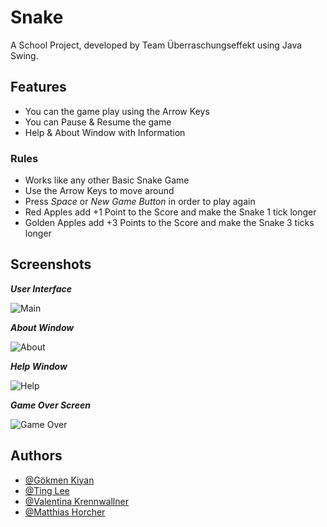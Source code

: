 # Snake

A School Project, developed by Team Überraschungseffekt using Java Swing.




## Features

- You can the game play using the Arrow Keys
- You can Pause & Resume the game
- Help & About Window with Information

### Rules

- Works like any other Basic Snake Game
- Use the Arrow Keys to move around
- Press _Space_ or _New Game Button_ in order to play again
- Red Apples add +1 Point to the Score and make the Snake 1 tick longer
- Golden Apples add +3 Points to the Score and make the Snake 3 ticks longer



## Screenshots

***User Interface***

![Main](https://user-images.githubusercontent.com/114345541/214053150-5e7c9fe7-3fab-4e49-8dad-3643f3935551.png)


***About Window***

![About](https://user-images.githubusercontent.com/114345541/214053039-7d39fa1c-5b1c-4c74-ba6e-f0cc4300e19c.png)


***Help Window***

![Help](https://user-images.githubusercontent.com/114345541/214053182-c5a14e8f-d152-4e22-9459-802c0e51b95f.png)


***Game Over Screen***

![Game Over](https://user-images.githubusercontent.com/114345541/214053204-443439ad-796e-475f-853e-5440d53399f7.png)

## Authors

- [@Gökmen Kiyan](https://github.com/GoekmenKiyan)
- [@Ting Lee](https://github.com/stormfire-ll)
- [@Valentina Krennwallner](https://github.com/Valentinakrennwallner)
- [@Matthias Horcher](https://github.com/matthiashorcher)
